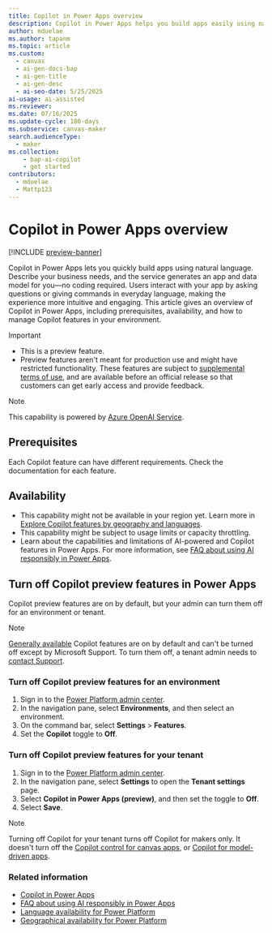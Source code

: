 ```yaml
---
title: Copilot in Power Apps overview
description: Copilot in Power Apps helps you build apps easily using natural language. Discover how to create apps faster and boost productivity. Try Copilot today!
author: mduelae
ms.author: tapanm
ms.topic: article
ms.custom: 
  - canvas
  - ai-gen-docs-bap
  - ai-gen-title
  - ai-gen-desc
  - ai-seo-date: 5/25/2025
ai-usage: ai-assisted
ms.reviewer: 
ms.date: 07/16/2025
ms.update-cycle: 180-days
ms.subservice: canvas-maker
search.audienceType: 
  - maker
ms.collection: 
    - bap-ai-copilot
    - get started
contributors:
  - mduelae
  - Mattp123
---
```


# Copilot in Power Apps overview 

[!INCLUDE [preview-banner](~/../shared-content/shared/preview-includes/preview-banner.md)]

Copilot in Power Apps lets you quickly build apps using natural language. Describe your business needs, and the service generates an app and data model for you—no coding required. Users interact with your app by asking questions or giving commands in everyday language, making the experience more intuitive and engaging. This article gives an overview of Copilot in Power Apps, including prerequisites, availability, and how to manage Copilot features in your environment.

> [!IMPORTANT]
>
> - This is a preview feature.
> - Preview features aren't meant for production use and might have restricted functionality. These features are subject to [supplemental terms of use](https://go.microsoft.com/fwlink/?linkid=2189520), and are available before an official release so that customers can get early access and provide feedback.

> [!NOTE]
>
> This capability is powered by [Azure OpenAI Service](/azure/cognitive-services/openai/overview).

## Prerequisites

Each Copilot feature can have different requirements. Check the documentation for each feature.


## Availability

- This capability might not be available in your region yet. Learn more in [Explore Copilot features by geography and languages](https://releaseplans.microsoft.com/en-US/availability-reports/?report=copilotfeaturereport).
- This capability might be subject to usage limits or capacity throttling.
- Learn about the capabilities and limitations of AI-powered and Copilot features in Power Apps. For more information, see [FAQ about using AI responsibly in Power Apps](../common/transparency-note.md).


## Turn off Copilot preview features in Power Apps

Copilot preview features are on by default, but your admin can turn them off for an environment or tenant.

> [!NOTE]
>
> [Generally available](/power-platform/admin/general-availability-deployment) Copilot features are on by default and can't be turned off except by Microsoft Support. To turn them off, a tenant admin needs to [contact Support](/power-platform/admin/get-help-support).

### Turn off Copilot preview features for an environment

1. Sign in to the [Power Platform admin center](https://admin.powerplatform.microsoft.com/).
1. In the navigation pane, select **Environments**, and then select an environment.
1. On the command bar, select **Settings** > **Features**.
1. Set the **Copilot** toggle to **Off**.

### Turn off Copilot preview features for your tenant

1. Sign in to the [Power Platform admin center](https://admin.powerplatform.microsoft.com/).
1. In the navigation pane, select **Settings** to open the **Tenant settings** page.
1. Select **Copilot in Power Apps (preview)**, and then set the toggle to **Off**.
1. Select **Save**.

> [!NOTE]
> Turning off Copilot for your tenant turns off Copilot for makers only. It doesn't turn off the [Copilot control for canvas apps](add-ai-copilot.md), or [Copilot for model-driven apps](../model-driven-apps/add-ai-copilot.md).

### Related information

- [Copilot in Power Apps](../common/index.yml)
- [FAQ about using AI responsibly in Power Apps](../common/transparency-note.md)
- [Language availability for Power Platform](https://dynamics.microsoft.com/availability-reports/languagereport/)
- [Geographical availability for Power Platform](https://dynamics.microsoft.com/availability-reports/georeport/)
